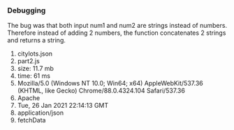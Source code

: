 ### Debugging
The bug was that both input num1 and num2 are strings instead of numbers. Therefore instead of adding 2 numbers, the function concatenates 2 strings and returns a string.

1. citylots.json
2. part2.js
3. size: 11.7 mb
4. time: 61 ms
5. Mozilla/5.0 (Windows NT 10.0; Win64; x64) AppleWebKit/537.36 (KHTML, like Gecko) Chrome/88.0.4324.104 Safari/537.36
6. Apache
7. Tue, 26 Jan 2021 22:14:13 GMT
8. application/json
9. fetchData